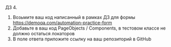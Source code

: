 ДЗ 4.
1. Возьмите ваш код написанный в рамках ДЗ для формы https://demoqa.com/automation-practice-form
2. Добавьте в ваш код PageObjects / Components, в тестовом классе не должно остаться локаторов
3. В поле ответа приложите ссылку на ваш репозиторий в GitHub
